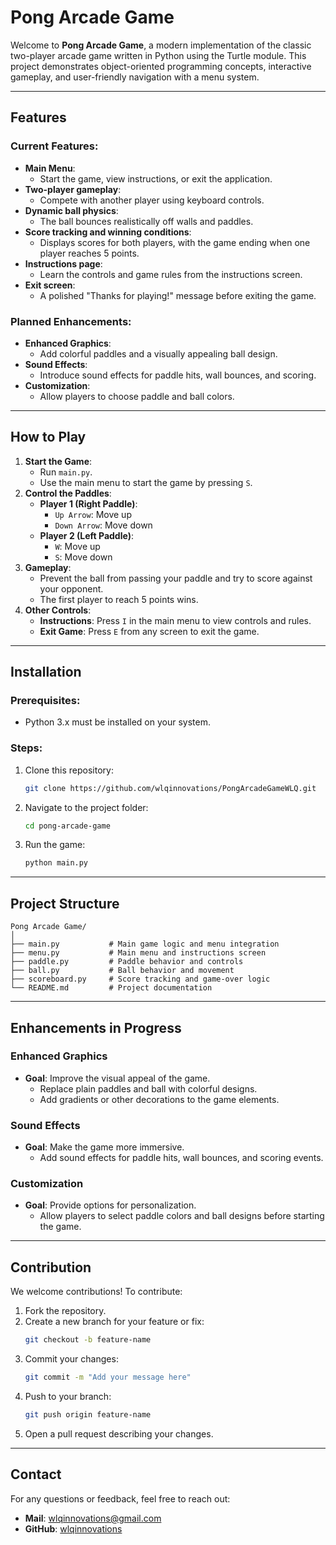 # Pong Arcade Game

Welcome to **Pong Arcade Game**, a modern implementation of the classic two-player arcade game written in Python using the Turtle module. This project demonstrates object-oriented programming concepts, interactive gameplay, and user-friendly navigation with a menu system.

---

## Features

### Current Features:
- **Main Menu**:
  - Start the game, view instructions, or exit the application.
- **Two-player gameplay**:
  - Compete with another player using keyboard controls.
- **Dynamic ball physics**:
  - The ball bounces realistically off walls and paddles.
- **Score tracking and winning conditions**:
  - Displays scores for both players, with the game ending when one player reaches 5 points.
- **Instructions page**:
  - Learn the controls and game rules from the instructions screen.
- **Exit screen**:
  - A polished "Thanks for playing!" message before exiting the game.

### Planned Enhancements:
- **Enhanced Graphics**:
  - Add colorful paddles and a visually appealing ball design.
- **Sound Effects**:
  - Introduce sound effects for paddle hits, wall bounces, and scoring.
- **Customization**:
  - Allow players to choose paddle and ball colors.

---

## How to Play

1. **Start the Game**:
   - Run `main.py`.
   - Use the main menu to start the game by pressing `S`.
2. **Control the Paddles**:
   - **Player 1 (Right Paddle)**:
     - `Up Arrow`: Move up
     - `Down Arrow`: Move down
   - **Player 2 (Left Paddle)**:
     - `W`: Move up
     - `S`: Move down
3. **Gameplay**:
   - Prevent the ball from passing your paddle and try to score against your opponent.
   - The first player to reach 5 points wins.
4. **Other Controls**:
   - **Instructions**: Press `I` in the main menu to view controls and rules.
   - **Exit Game**: Press `E` from any screen to exit the game.

---

## Installation

### Prerequisites:
- Python 3.x must be installed on your system.

### Steps:
1. Clone this repository:
   ```bash
   git clone https://github.com/wlqinnovations/PongArcadeGameWLQ.git
   ```
2. Navigate to the project folder:
   ```bash
   cd pong-arcade-game
   ```
3. Run the game:
   ```bash
   python main.py
   ```

---

## Project Structure

```
Pong Arcade Game/
│
├── main.py           # Main game logic and menu integration
├── menu.py           # Main menu and instructions screen
├── paddle.py         # Paddle behavior and controls
├── ball.py           # Ball behavior and movement
├── scoreboard.py     # Score tracking and game-over logic
└── README.md         # Project documentation
```

---

## Enhancements in Progress

### Enhanced Graphics
- **Goal**: Improve the visual appeal of the game.
  - Replace plain paddles and ball with colorful designs.
  - Add gradients or other decorations to the game elements.

### Sound Effects
- **Goal**: Make the game more immersive.
  - Add sound effects for paddle hits, wall bounces, and scoring events.

### Customization
- **Goal**: Provide options for personalization.
  - Allow players to select paddle colors and ball designs before starting the game.

---

## Contribution

We welcome contributions! To contribute:
1. Fork the repository.
2. Create a new branch for your feature or fix:
   ```bash
   git checkout -b feature-name
   ```
3. Commit your changes:
   ```bash
   git commit -m "Add your message here"
   ```
4. Push to your branch:
   ```bash
   git push origin feature-name
   ```
5. Open a pull request describing your changes.

---

## Contact

For any questions or feedback, feel free to reach out:
- **Mail**: wlqinnovations@gmail.com
- **GitHub**: [wlqinnovations](https://github.com/wlqinnovations)